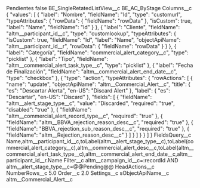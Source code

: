 <?xml version="1.0" encoding="UTF-8"?>
<CustomMetadata xmlns="http://soap.sforce.com/2006/04/metadata" xmlns:xsi="http://www.w3.org/2001/XMLSchema-instance" xmlns:xsd="http://www.w3.org/2001/XMLSchema">
    <label>Pendientes</label>
    <protected>false</protected>
    <values>
        <field>BE_SingleRetatedListView__c</field>
        <value xsi:type="xsd:string">BE_AC_ByStage</value>
    </values>
    <values>
        <field>Columns__c</field>
        <value xsi:type="xsd:string">{
    &quot;values&quot;: [
        {
            &quot;label&quot;: &quot;Nombre&quot;,
            &quot;fieldName&quot;: &quot;Id&quot;,
            &quot;type&quot;: &quot;customurl&quot;,
            &quot;typeAttributes&quot;: {
                &quot;rowData&quot;: {
                    &quot;fieldName&quot;: &quot;rowData&quot;
                },
                &quot;isCustom&quot;: true,
                &quot;label&quot;: &quot;Name&quot;,
                &quot;fieldName&quot;: &quot;Id&quot;
            }
        },
        {
            &quot;label&quot;: &quot;Cliente&quot;,
            &quot;fieldName&quot;: &quot;altm__participant_id__c&quot;,
            &quot;type&quot;: &quot;customlookup&quot;,
            &quot;typeAttributes&quot;: {
                &quot;isCustom&quot;: true,
                &quot;fieldName&quot;: &quot;Id&quot;,
                &quot;label&quot;: &quot;Name&quot;,
                &quot;objectApiName&quot;: &quot;altm__participant_id__r&quot;,
                &quot;rowData&quot;: {
                    &quot;fieldName&quot;: &quot;rowData&quot;
                }
            }
        },
        {
            &quot;label&quot;: &quot;Categoría&quot;,
            &quot;fieldName&quot;: &quot;commercial_alert_category__c&quot;,
            &quot;type&quot;: &quot;picklist&quot;
        },
        {
            &quot;label&quot;: &quot;Tipo&quot;,
            &quot;fieldName&quot;: &quot;altm__commercial_alert_task_type__c&quot;,
            &quot;type&quot;: &quot;picklist&quot;
        },
        {
            &quot;label&quot;: &quot;Fecha de Finalización&quot;,
            &quot;fieldName&quot;: &quot;altm__commercial_alert_end_date__c&quot;,
            &quot;type&quot;: &quot;checkbox&quot;
        },
        {
            &quot;type&quot;: &quot;action&quot;,
            &quot;typeAttributes&quot;: {
                &quot;rowActions&quot;: [
                    {
                        &quot;name&quot;: &quot;update&quot;,
                        &quot;objectApiName&quot;: &quot;altm__Commercial_Alert__c&quot;,
                        &quot;title&quot;: {
                            &quot;es&quot;: &quot;Descartar Alerta&quot;,
                            &quot;en-US&quot;: &quot;Discard Alert&quot;
                        },
                        &quot;label&quot;: {
                            &quot;es&quot;: &quot;Descartar&quot;,
                            &quot;en-US&quot;: &quot;Discard&quot;
                        },
                        &quot;fields&quot;: [
                            {
                                &quot;fieldName&quot;: &quot;altm__alert_stage_type__c&quot;,
                                &quot;value&quot;: &quot;Discarded&quot;,
                                &quot;required&quot;: &quot;true&quot;,
                                &quot;disabled&quot;: &quot;true&quot;
                            },
                            {
                                &quot;fieldName&quot;: &quot;altm__commercial_alert_record_type__c&quot;,
                                &quot;required&quot;: &quot;true&quot;
                            },
                            {
                                &quot;fieldName&quot;: &quot;altm__BBVA_rejection_reason_desc__c&quot;,
                                &quot;required&quot;: &quot;true&quot;
                            },
                            {
                                &quot;fieldName&quot;: &quot;BBVA_rejection_sub_reason_desc__c&quot;,
                                &quot;required&quot;: &quot;true&quot;
                            },
                            {
                                &quot;fieldName&quot;: &quot;altm__Rejection_reason_desc__c&quot;
                            }
                        ]
                    }
                ]
            }
        }
    ]
}</value>
    </values>
    <values>
        <field>FieldsQuery__c</field>
        <value xsi:type="xsd:string">Name,altm__participant_id__c,toLabel(altm__alert_stage_type__c),toLabel(commercial_alert_category__c),altm__commercial_alert_desc__c,toLabel(altm__commercial_alert_task_type__c),altm__commercial_alert_end_date__c,altm__participant_id__r.Name</value>
    </values>
    <values>
        <field>Filter__c</field>
        <value xsi:type="xsd:string">altm__campaign_id__c=:recordId AND altm__alert_stage_type__c=@@Pending@@</value>
    </values>
    <values>
        <field>HeadActions__c</field>
        <value xsi:nil="true"/>
    </values>
    <values>
        <field>NumberRows__c</field>
        <value xsi:type="xsd:double">5.0</value>
    </values>
    <values>
        <field>Order__c</field>
        <value xsi:type="xsd:double">2.0</value>
    </values>
    <values>
        <field>Settings__c</field>
        <value xsi:nil="true"/>
    </values>
    <values>
        <field>sObjectApiName__c</field>
        <value xsi:type="xsd:string">altm__Commercial_Alert__c</value>
    </values>
</CustomMetadata>
